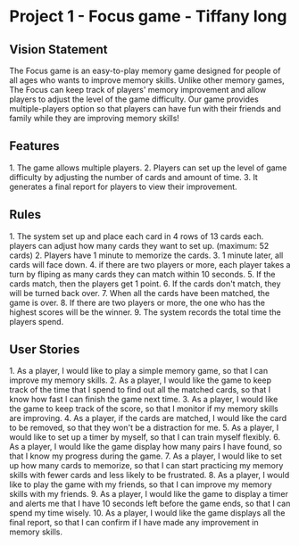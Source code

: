 # Project 1 - Focus game - Tiffany Iong

<h2>Vision Statement</h2>
The Focus game is an easy-to-play memory game designed for people of all ages who wants to improve memory skills. Unlike other memory games, The Focus can keep track of players' memory improvement and allow players to adjust the level of the game difficulty. Our game provides multiple-players option so that players can have fun with their friends and family while they are improving memory skills! 


<h2>Features</h2>
1. The game allows multiple players.
2. Players can set up the level of game difficulty by adjusting the number of cards and amount of time.
3. It generates a final report for players to view their improvement.

 
 <h2>Rules</h2>
1. The system set up and place each card in 4 rows of 13 cards each. 
    players can adjust how many cards they want to set up. (maximum: 52 cards)
2. Players have 1 minute to memorize the cards.
3. 1 minute later, all cards will face down.
4. if there are two players or more, each player takes a turn by fliping as many cards they can match within 10 seconds.
5. If the cards match, then the players get 1 point. 
6. If the cards don't match, they will be turned back over.
7. When all the cards have been matched, the game is over. 
8. If there are two players or more, the one who has the highest scores will be the winner.
9. The system records the total time the players spend.


<h2>User Stories</h2>
1. As a player, I would like to play a simple memory game, so that I can improve my memory skills.
2. As a player, I would like the game to keep track of the time that I spend to find out all the matched cards, so that I know how fast I can finish the game next time.
3. As a player, I would like the game to keep track of the score, so that I monitor if my memory skills are improving.
4. As a player, if the cards are matched, I would like the card to be removed, so that they won't be a distraction for me.
5. As a player, I would like to set up a timer by myself, so that I can train myself flexibly.
6. As a player, I would like the game display how many pairs I have found, so that I know my progress during the game.
7. As a player, I would like to set up how many cards to memorize, so that I can start practicing my memory skills with fewer cards and less likely to be frustrated.
8. As a player, I would like to play the game with my friends, so that I can improve my memory skills with my friends.
9. As a player, I would like the game to display a timer and alerts me that I have 10 seconds left before the game ends, so that I can spend my time wisely.
10. As a player, I would like the game displays all the final report, so that I can confirm if I have made any improvement in memory skills.
